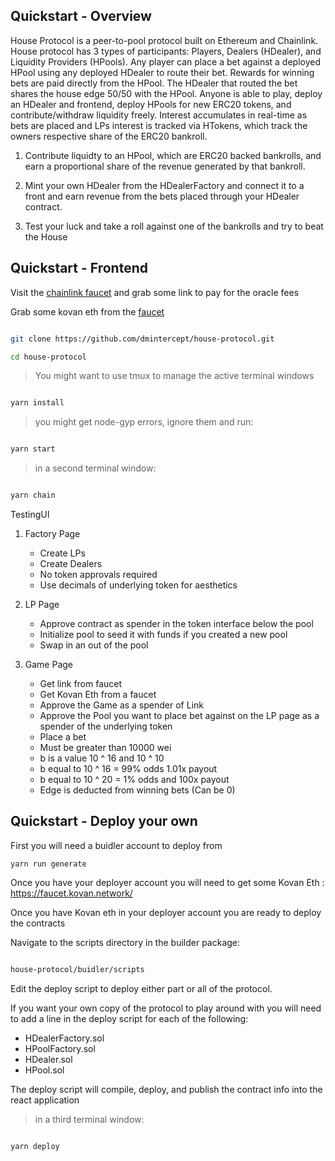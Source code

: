 ## Quickstart - Overview

House Protocol is a peer-to-pool protocol built on Ethereum and Chainlink.  House protocol has 3 types of participants: Players, Dealers (HDealer), and Liquidity Providers (HPools).  Any player can place a bet against a deployed HPool using any deployed HDealer to route their bet.  Rewards for winning bets are paid directly from the HPool. The HDealer that routed the bet shares the house edge 50/50 with the HPool.  Anyone is able to play, deploy an HDealer and frontend, deploy HPools for new ERC20 tokens, and contribute/withdraw liquidity freely. Interest accumulates in real-time as bets are placed and LPs interest is tracked via HTokens, which track the owners respective share of the ERC20 bankroll.

1. Contribute liquidty to an HPool, which are ERC20 backed bankrolls, and earn a proportional share of the revenue generated by that bankroll.

2. Mint your own HDealer from the HDealerFactory and connect it to a front and earn revenue from the bets placed through your HDealer contract.

3. Test your luck and take a roll against one of the bankrolls and try to beat the House

## Quickstart - Frontend

Visit the [chainlink faucet](https://kovan.chain.link/) and grab some link to pay for the oracle fees

Grab some kovan eth from the [faucet](https://faucet.kovan.network/)

```bash 

git clone https://github.com/dmintercept/house-protocol.git 

cd house-protocol 

```

>You might want to use tmux to manage the active terminal windows

```bash

yarn install

```

> you might get node-gyp errors, ignore them and run:

```bash

yarn start

```

> in a second terminal window:

```bash

yarn chain

```

TestingUI

1. Factory Page

    - Create LPs
    - Create Dealers
    - No token approvals required
    - Use decimals of underlying token for aesthetics

2. LP Page 

    - Approve contract as spender in the token interface below the pool
    - Initialize pool to seed it with funds if you created a new pool
    - Swap in an out of the pool

3. Game Page

    - Get link from faucet
    - Get Kovan Eth from a faucet
    - Approve the Game as a spender of Link
    - Approve the Pool you want to place bet against on the LP page as a spender of the underlying token
    - Place a bet
    - Must be greater than 10000 wei
    - b is a value 10 ^ 16 and 10 ^ 10
    - b equal to 10 ^ 16 = 99% odds 1.01x payout
    - b equal to 10 ^ 20 = 1% odds and 100x payout
    - Edge is deducted from winning bets (Can be 0)
 
## Quickstart - Deploy your own

First you will need a buidler account to deploy from

```
yarn run generate

```

Once you have your deployer account you will need to get some Kovan Eth : https://faucet.kovan.network/

Once you have Kovan eth in your deployer account you are ready to deploy the contracts

Navigate to the scripts directory in the builder package:

```bash

house-protocol/buidler/scripts

```

Edit the deploy script to deploy either part or all of the protocol.

If you want your own copy of the protocol to play around with you will need to add a line in the deploy script for each of the following:

- HDealerFactory.sol
- HPoolFactory.sol
- HDealer.sol
- HPool.sol

The deploy script will compile, deploy, and publish the contract info into the react application

> in a third terminal window:

```bash

yarn deploy

```


> 
